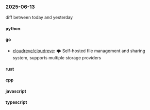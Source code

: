 ### 2025-06-13
diff between today and yesterday

#### python

#### go
* [cloudreve/cloudreve](https://github.com/cloudreve/cloudreve): 🌩 Self-hosted file management and sharing system, supports multiple storage providers

#### rust

#### cpp

#### javascript

#### typescript
